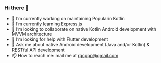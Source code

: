 ### Hi there 👋

- 🔭 I’m currently working on maintaining Popularin Kotlin
- 🌱 I’m currently learning Express.js
- 👯 I’m looking to collaborate on native Kotlin Android development with MVVM architecture
- 🤔 I’m looking for help with Flutter development
- 💬 Ask me about native Android development (Java and/or Kotlin) & RESTful API development
- 📫 How to reach me: mail me at rgcppp@gmail.com
